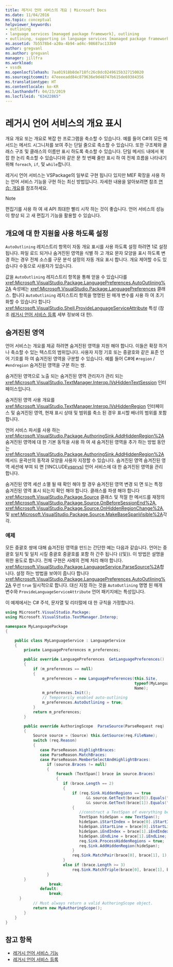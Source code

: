 ```yaml
---
title: 레거시 언어 서비스의 개요 | Microsoft Docs
ms.date: 11/04/2016
ms.topic: conceptual
helpviewer_keywords:
- outlining
- language services [managed package framework], outlining
- outlining, supporting in language services [managed package framework]
ms.assetid: 7b5578b4-a20a-4b94-ad4c-98687ac133b9
author: gregvanl
ms.author: gregvanl
manager: jillfra
ms.workload:
- vssdk
ms.openlocfilehash: 7aa01918b8de718fc26c0dc0249615b327150020
ms.sourcegitcommit: 47eeeeadd84c879636e9d48747b615de69384356
ms.translationtype: HT
ms.contentlocale: ko-KR
ms.lasthandoff: 04/23/2019
ms.locfileid: "63422865"
---
```

# <a name="outlining-in-a-legacy-language-service"></a>레거시 언어 서비스의 개요 표시
개요 개요 또는 개요로 복잡 한 프로그램을 축소할 수 있습니다. 예를 들어 C#의 모든 메서드는 메서드 시그니처를 보여 주는 단일 줄으로 축소할 수 있습니다. 또한 구조체와 클래스 구조 및 클래스의 이름만 표시 하도록 축소할 수 있습니다. 단일 메서드 내에서 복잡 한 논리 축소할 수 있습니다와 같은 문 첫 번째 줄만 표시 하 여 전체 흐름을 나타내기 위해 `foreach`, `if`, 및 `while`합니다.

 레거시 언어 서비스는 VSPackage의 일부로 구현 됩니다 있지만 MEF 확장을 사용 하는 언어 서비스 기능을 구현 하는 최신 방법입니다. 자세한 내용을 알아보려면 참조 [연습: 개요](../../extensibility/walkthrough-outlining.md)를 참조하세요.

> [!NOTE]
> 편집기를 사용 하 여 새 API 최대한 빨리 시작 하는 것이 좋습니다. 언어 서비스의 성능이 향상 되 고 새 편집기 기능을 활용할 수 있습니다.

## <a name="enabling-support-for-outlining"></a>개요에 대 한 지원을 사용 하도록 설정
 `AutoOutlining` 레지스트리 항목이 자동 개요 표시를 사용 하도록 설정 하려면 1로 설정 됩니다. 파일 로드 되거나 숨겨진된 영역을 식별 하 고 개요 문자 모양을 표시 하도록 변경 하는 경우 전체 소스를 구문 분석 설정의 자동 개요 표시 합니다. 개요 제어할 수도 있습니다 수동으로 사용자가 있습니다.

 값을 `AutoOutlining` 레지스트리 항목을 통해 얻을 수 있습니다를 <xref:Microsoft.VisualStudio.Package.LanguagePreferences.AutoOutlining%2A> 속성에는 <xref:Microsoft.VisualStudio.Package.LanguagePreferences> 클래스. 합니다 `AutoOutlining` 레지스트리 항목을 명명된 된 매개 변수를 사용 하 여 초기화할 수 있습니다 합니다 <xref:Microsoft.VisualStudio.Shell.ProvideLanguageServiceAttribute> 특성 (참조 [레거시 언어 서비스 등록](../../extensibility/internals/registering-a-legacy-language-service1.md) 세부 정보에 대 한).

## <a name="the-hidden-region"></a>숨겨진된 영역
 언어 서비스는 개요를 제공 하려면 숨겨진된 영역을 지원 해야 합니다. 이들은 확장 하거나 축소할 수 있는 텍스트의 범위입니다. 사용자 지정 기호 또는 중괄호와 같은 표준 언어 기호를 하 여 숨겨진된 영역을 구분할 수 있습니다. 예를 들어 C#에 `#region` / `#endregion` 숨겨진된 영역을 구분 하는 쌍.

 숨겨진된 영역으로 노출 되는 숨겨진된 영역 관리자가 관리 되는 <xref:Microsoft.VisualStudio.TextManager.Interop.IVsHiddenTextSession> 인터페이스입니다.

 숨겨진된 영역 사용 개요를 <xref:Microsoft.VisualStudio.TextManager.Interop.IVsHiddenRegion> 인터페이스 및 숨겨진된 영역, 현재 표시 상태 및 범위를 축소 된 경우 표시할 배너의 범위를 포함 합니다.

 언어 서비스 파서를 사용 하는 <xref:Microsoft.VisualStudio.Package.AuthoringSink.AddHiddenRegion%2A> 숨겨진된 영역에 대 한 기본 동작을 사용 하 여 새 숨겨진된 영역을 추가 하는 방법 동안는 <xref:Microsoft.VisualStudio.Package.AuthoringSink.AddHiddenRegion%2A> 메서드 윤곽선의 동작과 모양을 사용자 지정할 수 있습니다. 숨겨진된 영역 숨겨진된 영역 세션에 부여 되 면 [!INCLUDE[vsprvs](../../code-quality/includes/vsprvs_md.md)] 언어 서비스에 대 한 숨겨진된 영역을 관리 합니다.

 숨겨진된 영역 세션 소멸 될 때 확인 해야 할 경우 숨겨진된 영역 변경 되 면 또는 특정 숨겨진된 영역 표시 되는지 확인 해야 합니다. 클래스를 파생 해야 합니다 <xref:Microsoft.VisualStudio.Package.Source> 클래스 및 적절 한 메서드를 재정의 <xref:Microsoft.VisualStudio.Package.Source.OnBeforeSessionEnd%2A>, <xref:Microsoft.VisualStudio.Package.Source.OnHiddenRegionChange%2A>, 및 <xref:Microsoft.VisualStudio.Package.Source.MakeBaseSpanVisible%2A>각각.

### <a name="example"></a>예제
 모든 중괄호 쌍에 대해 숨겨진된 영역을 만드는 간단한 예는 다음과 같습니다. 언어는 중괄호 일치 및 일치 시킬 중괄호 중괄호를 포함 하 간주 됩니다 ({및}). 이 방법은 설명을 위한 용도로 합니다. 전체 구현은 사례의 전체 처리 해야 합니다. <xref:Microsoft.VisualStudio.Package.LanguageService.ParseSource%2A>합니다. 설정 하는 방법을 보여이 줍니다 합니다 <xref:Microsoft.VisualStudio.Package.LanguagePreferences.AutoOutlining%2A> 우선 `true` 일시적으로 합니다. 대신 지정 하는 것을 `AutoOutlining` 명명 된 매개 변수와 `ProvideLanguageServiceAttribute` 언어 패키지에는 특성입니다.

 이 예제에서는 C# 주석, 문자열 및 리터럴에 대 한 규칙을 가정합니다.

```csharp
using Microsoft.VisualStudio.Package;
using Microsoft.VisualStudio.TextManager.Interop;

namespace MyLanguagePackage
{

    public class MyLanguageService : LanguageService
    {
        private LanguagePreferences m_preferences;

        public override LanguagePreferences  GetLanguagePreferences()
        {
            if (m_preferences == null)
            {
                m_preferences = new LanguagePreferences(this.Site,
                                                        typeof(MyLanguageService).GUID,
                                                        Name);
                m_preferences.Init();
                // Temporarily enabled auto-outlining
                m_preferences.AutoOutlining = true;
            }
            return m_preferences;
        }

        public override AuthoringScope  ParseSource(ParseRequest req)
        {
            Source source = (Source) this.GetSource(req.FileName);
            switch (req.Reason)
            {
               case ParseReason.HighlightBraces:
               case ParseReason.MatchBraces:
               case ParseReason.MemberSelectAndHighlightBraces:
                  if (source.Braces != null)
                  {
                      foreach (TextSpan[] brace in source.Braces)
                      {
                         if (brace.Length == 2)
                         {
                             if (req.Sink.HiddenRegions == true
                                   && source.GetText(brace[0]).Equals("{")
                                   && source.GetText(brace[1]).Equals("}"))
                             {
                                //construct a TextSpan of everything between the braces
                                TextSpan hideSpan = new TextSpan();
                                hideSpan.iStartIndex = brace[0].iStartIndex;
                                hideSpan.iStartLine = brace[0].iStartLine;
                                hideSpan.iEndIndex = brace[1].iEndIndex;
                                hideSpan.iEndLine = brace[1].iEndLine;
                                req.Sink.ProcessHiddenRegions = true;
                                req.Sink.AddHiddenRegion(hideSpan);
                             }
                             req.Sink.MatchPair(brace[0], brace[1], 1);
                         }
                         else if (brace.Length >= 3)
                             req.Sink.MatchTriple(brace[0], brace[1], brace[2], 1);
                  }
        }
                   break;
               default:
                   break;
      }
            // Must always return a valid AuthoringScope object.
            return new MyAuthoringScope();
        }
    }
}
```

## <a name="see-also"></a>참고 항목
- [레거시 언어 서비스 기능](../../extensibility/internals/legacy-language-service-features1.md)
- [레거시 언어 서비스 등록](../../extensibility/internals/registering-a-legacy-language-service1.md)